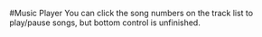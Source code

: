 #Music Player
You can click the song numbers on the track list to play/pause songs, but bottom control is unfinished.

